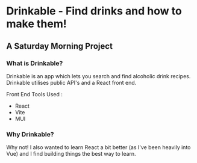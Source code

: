 # Drinkable - Find drinks and how to make them!
## A Saturday Morning Project

### What is Drinkable?

Drinkable is an app which lets you search and find alcoholic drink recipes. Drinkable utilises public API's and a React front end. 

Front End Tools Used : 
- React
- Vite
- MUI


### Why Drinkable?

Why not! I also wanted to learn React a bit better (as I've been heavily into Vue) and I find building things the best way to learn.